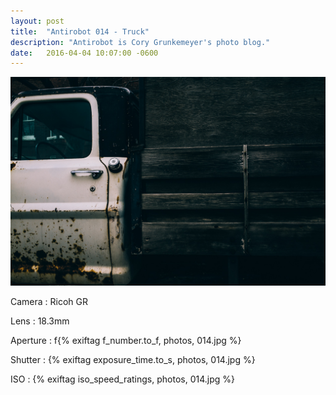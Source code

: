 ```yaml
---
layout: post
title:  "Antirobot 014 - Truck"
description: "Antirobot is Cory Grunkemeyer's photo blog."
date:   2016-04-04 10:07:00 -0600
---
```


![014 - Truck](/photos/014.jpg)

Camera
: Ricoh GR

Lens
: 18.3mm

Aperture
: f{% exiftag f_number.to_f, photos, 014.jpg %}

Shutter
: {% exiftag exposure_time.to_s, photos, 014.jpg %}

ISO
: {% exiftag iso_speed_ratings, photos, 014.jpg %}
